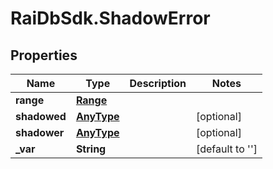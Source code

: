# RaiDbSdk.ShadowError

## Properties

Name | Type | Description | Notes
------------ | ------------- | ------------- | -------------
**range** | [**Range**](Range.md) |  | 
**shadowed** | [**AnyType**](.md) |  | [optional] 
**shadower** | [**AnyType**](.md) |  | [optional] 
**_var** | **String** |  | [default to &#39;&#39;]


